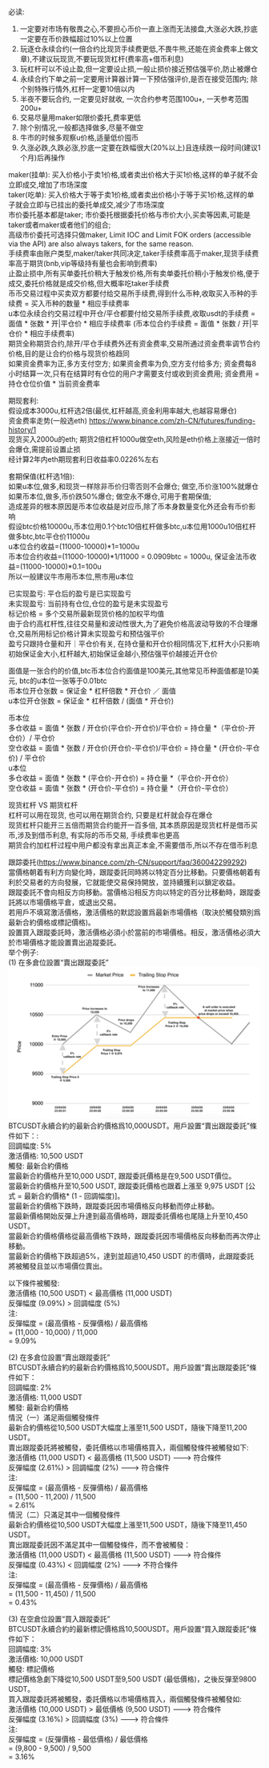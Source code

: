 必读:  
1. 一定要对市场有敬畏之心,不要担心币价一直上涨而无法接盘,大涨必大跌,抄底一定要在币价跌幅超过10%以上位置
2. 玩逐仓永续合约(一倍合约比现货手续费更低,不畏牛熊,还能在资金费率上做文章),不建议玩现货,不要玩现货杠杆(费率高+借币利息)     
3. 玩杠杆可以不设止盈,但一定要设止损,一般止损价接近预估强平价,防止被爆仓     
4. 永续合约下单之前一定要用计算器计算一下预估强评价,是否在接受范围内; 除个别特殊行情外,杠杆一定要10倍以内     
5. 半夜不要玩合约, 一定要见好就收, 一次合约参考范围100u+, 一天参考范围200u+     
6. 交易尽量用maker如限价委托,费率更低    
7. 除个别情况,一般都选择做多,尽量不做空
8. 牛市的时候多观察u价格,适量低价囤币
9. 久涨必跌,久跌必涨,抄底一定要在跌幅很大(20%以上)且连续跌一段时间(建议1个月)后再操作

maker(挂单): 买入价格小于卖1价格,或者卖出价格大于买1价格,这样的单子就不会立即成交,增加了市场深度     
taker(吃单): 买入价格大于等于卖1价格,或者卖出价格小于等于买1价格,这样的单子就会立即与已挂出的委托单成交,减少了市场深度         
市价委托基本都是taker; 市价委托根据委托价格与市价大小,买卖等因素,可能是taker或者maker或者他们的组合;    
高级市价委托可选择只做maker, Limit IOC and Limit FOK orders (accessible via the API) are also always takers, for the same reason.    
手续费率由账户类型,maker/taker共同决定,taker手续费率高于maker,现货手续费率高于期货(bnb,vip等级持有量也会影响到费率)    
止盈止损中,所有买单委托价稍大于触发价格,所有卖单委托价稍小于触发价格,便于成交,委托价格就是成交价格,但大概率吃taker手续费      
币币交易过程中买卖双方都要付给交易所手续费,得到什么币种,收取买入币种的手续费 = 买入币种的数量 * 相应手续费率    
u本位永续合约交易过程中开仓/平仓都要付给交易所手续费,收取usdt的手续费 = 面值 * 张数 * 开|平仓价 * 相应手续费率 (币本位合约手续费 = 面值 * 张数 / 开|平仓价 * 相应手续费率)   
期货全称期货合约,除开/平仓手续费外还有资金费率,交易所通过资金费率调节合约价格,目的是让合约价格与现货价格趋同    
如果资金费率为正,多方支付空方; 如果资金费率为负,空方支付给多方; 资金费每8小时结算一次,只有在结算时有仓位的用户才需要支付或收到资金费用; 资金费用 = 持仓仓位价值 * 当前资金费率    


期现套利:    
假设成本3000u,杠杆选2倍(最优,杠杆越高,资金利用率越大,也越容易爆仓)    
资金费率走势(一般选eth) https://www.binance.com/zh-CN/futures/funding-history/1    
现货买入2000u的eth; 期货2倍杠杆1000u做空eth,风险是eth价格上涨接近一倍时会爆仓,需提前设置止损    
经计算2年内eth期现套利日收益率0.0226%左右    


套期保值(杠杆选1倍):     
如果u本位,做多,和现货一样除非币价归零否则不会爆仓; 做空,币价涨100%就爆仓    
如果币本位,做多,币价跌50%爆仓; 做空永不爆仓,可用于套期保值;     
造成差异的根本原因是币本位收益是对应币,除了币本身数量变化外还会有币价影响    
假设btc价格10000u,币本位用0.1个btc10倍杠杆做多btc,u本位用1000u10倍杠杆做多btc,btc平仓价11000u    
u本位合约收益=(11000-10000)*1=1000u    
币本位合约收益=(11000-10000)*1/11000 = 0.0909btc = 1000u, 保证金法币收益=(11000-10000)*0.1=100u   
所以一般建议牛市用币本位,熊市用u本位    


已实现盈亏: 平仓后的盈亏是已实现盈亏    
未实现盈亏: 当前持有仓位,仓位的盈亏是未实现盈亏    
标记价格 = 多个交易所最新现货价格的加权平均值    
由于合约高杠杆性,往往交易量和波动性很大,为了避免价格高波动导致的不合理爆仓,交易所用标记价格计算未实现盈亏和预估强平价    
盈亏只跟持仓量和开｜平仓价有关, 在持仓量和开仓价相同情况下,杠杆大小只影响初始保证金大小,杠杆越大,初始保证金越小,预估强平价越接近开仓价    


面值是一张合约的价值,btc币本位合约面值是100美元,其他常见币种面值都是10美元, btc的u本位一张等于0.01btc    
币本位开仓张数 = 保证金 * 杠杆倍数 * 开仓价 ／ 面值    
u本位开仓张数 = 保证金 * 杠杆倍数 / (面值 * 开仓价)    


币本位   
多仓收益 = 面值 * 张数 / 开仓价(平仓价-开仓价)/平仓价 = 持仓量 *（平仓价-开仓价）/ 平仓价   
空仓收益 = 面值 * 张数 / 开仓价(开仓价-平仓价)/平仓价 = 持仓量 * (开仓价-平仓价) / 平仓价    
u本位    
多仓收益 = 面值 * 张数 * (平仓价-开仓价) = 持仓量 *（平仓价-开仓价）   
空仓收益 = 面值 * 张数 * (开仓价-平仓价) = 持仓量 *（开仓价-平仓价）   


现货杠杆 VS 期货杠杆   
杠杆可以用在现货, 也可以用在期货合约, 只要是杠杆就会存在爆仓   
现货杠杆只能开三五倍而期货合约能开一百多倍, 其本质原因是现货杠杆是借币买币,涉及到借币利息, 有实际的币币交易, 手续费率也更高   
期货合约加杠杆过程中用户都没有拿出真正本金,不需要借币,所以不存在借币利息   


跟踪委托(https://www.binance.com/zh-CN/support/faq/360042299292)   
當價格朝着有利方向變化時，跟蹤委託同時將以特定百分比移動。只要價格朝着有利於交易者的方向發展，它就能使交易保持開放，並持續獲利以鎖定收益。   
跟蹤委託不會向相反方向移動。當價格沿相反方向以特定的百分比移動時，跟蹤委託將以市場價格平倉，或退出交易。   
若用戶不填寫激活價格，激活價格的默認設置爲最新市場價格（取決於觸發類別爲最新合約價格或標記價格)。   
設置買入跟蹤委託時，激活價格必須小於當前的市場價格。相反，激活價格必須大於市場價格才能設置賣出追蹤委託。   
举个例子:   
(1) 在多倉位設置“賣出跟蹤委託”       
![Image](https://github.com/forthcoming/essay/blob/master/common/%E8%B7%9F%E8%B8%AA%E5%A7%94%E6%89%98.png)      
BTCUSDT永續合約的最新合約價格爲10,000USDT。用戶設置“賣出跟蹤委託”條件如下：:   
回調幅度: 5%    
激活價格: 10,500 USDT    
觸發: 最新合約價格    
當最新合約價格升至10,000 USDT, 跟蹤委託價格是在9,500 USDT價位。    
當最新合約價格升至10,500 USDT, 跟蹤委託價格也跟着上漲至 9,975 USDT [公式 = 最新合約價格* (1 - 回調幅度)]。   
當最新合約價格下跌時，跟蹤委託因市場價格反向移動而停止移動。    
當最新價格開始反彈上升達到最高價格時，跟蹤委託價格也尾隨上升至10,450 USDT。   
當最新合約價格價格從最高價格下跌時，跟蹤委託因市場價格反向移動而再次停止移動。   
當最新合約價格下跌超過5%，達到並超過10,450 USDT 的市價時，此跟蹤委託將被觸發且並以市場價位賣出。   

以下條件被觸發:    
激活價格 (10,500 USDT) < 最高價格 (11,000 USDT)    
反彈幅度 (9.09%) > 回調幅度 (5%)    
注:    
反彈幅度 = (最高價格 - 反彈價格) / 最高價格     
 = (11,000 - 10,000) / 11,000     
 = 9.09%     

(2) 在多倉位設置“賣出跟蹤委託”     
BTCUSDT永續合約的最新合約價格爲10,500USDT。用戶設置“賣出跟蹤委託”條件如下：  
回調幅度: 2%            
激活價格: 11,000 USDT       
觸發: 最新合約價格            
情況（一）滿足兩個觸發條件                                                     
最新合約價格從10,500 USDT大幅度上漲至11,500 USDT，隨後下降至11,200 USDT。       
賣出跟蹤委託將被觸發，委託價格以市場價格買入，兩個觸發條件被觸發如下:             
激活價格 (11,000 USDT) < 最高價格 (11,500 USDT)    ---> 符合條件         
反彈幅度 (2.61%) > 回調幅度 (2%)    ---> 符合條件          
注:                                        
反彈幅度 = (最高價格 - 反彈價格) / 最高價格       
 = (11,500 - 11,200) / 11,500       
 = 2.61%                      
情況（二）只滿足其中一個觸發條件                                            
最新合約價格從10,500 USDT大幅度上漲至11,500 USDT，隨後下降至11,450 USDT。       
賣出跟蹤委託因不滿足其中一個觸發條件，而不會被觸發：                   
激活價格 (11,000 USDT) < 最高價格 (11,500 USDT)  ---> 符合條件         
反彈幅度 (0.43%) < 回調幅度 (2%) ---> 不符合條件       
注:                                          
反彈幅度 = (最高價格 - 反彈價格) / 最高價格       
   = (11,500 - 11,450) / 11,500      
   = 0.43%         

(3) 在空倉位設置“買入跟蹤委託”                                          
BTCUSDT永續合約的最新標記價格爲10,500USDT。用戶設置“買入跟蹤委託”條件如下：       
回調幅度: 3%            
激活價格: 10,000 USDT         
觸發: 標記價格          
標記價格急劇下降從10,500 USDT至9,500 USDT (最低價格)，之後反彈至9800 USDT。       
買入跟蹤委託將被觸發，委託價格以市場價格買入，兩個觸發條件被觸發如:        
激活價格 (10,000 USDT) > 最低價格 (9,500 USDT)    ---> 符合條件        
反彈幅度 (3.16%) > 回調幅度 (3%)    ---> 符合條件        
注:      
反彈幅度 = (反彈價格 - 最低價格) / 最低價格       
   = (9,800 - 9,500) / 9,500      
   = 3.16%       



